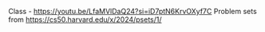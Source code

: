 Class - https://youtu.be/LfaMVlDaQ24?si=iD7ptN6KrvOXyf7C
Problem sets from https://cs50.harvard.edu/x/2024/psets/1/
